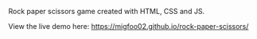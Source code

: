 Rock paper scissors game created with HTML, CSS and JS.

View the live demo here: https://migfoo02.github.io/rock-paper-scissors/